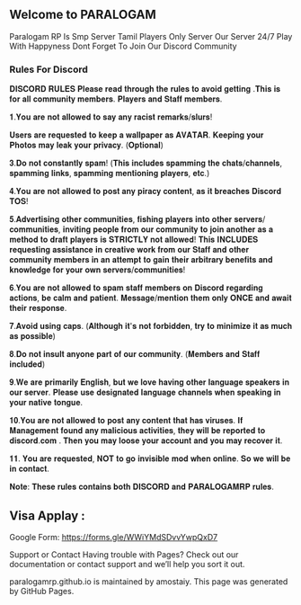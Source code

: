 ## Welcome to PARALOGAM

Paralogam RP Is Smp Server Tamil Players Only Server Our Server 24/7 Play With Happyness
Dont Forget To Join Our Discord Community 


### Rules For Discord

𝐃𝐈𝐒𝐂𝐎𝐑𝐃 𝐑𝐔𝐋𝐄𝐒
𝐏𝐥𝐞𝐚𝐬𝐞 𝐫𝐞𝐚𝐝 𝐭𝐡𝐫𝐨𝐮𝐠𝐡 𝐭𝐡𝐞 𝐫𝐮𝐥𝐞𝐬 𝐭𝐨 𝐚𝐯𝐨𝐢𝐝 𝐠𝐞𝐭𝐭𝐢𝐧𝐠 .𝐓𝐡𝐢𝐬 𝐢𝐬 𝐟𝐨𝐫 𝐚𝐥𝐥 𝐜𝐨𝐦𝐦𝐮𝐧𝐢𝐭𝐲 𝐦𝐞𝐦𝐛𝐞𝐫𝐬. 𝐏𝐥𝐚𝐲𝐞𝐫𝐬 𝐚𝐧𝐝 𝐒𝐭𝐚𝐟𝐟 𝐦𝐞𝐦𝐛𝐞𝐫𝐬.

𝟏.𝐘𝐨𝐮 𝐚𝐫𝐞 𝐧𝐨𝐭 𝐚𝐥𝐥𝐨𝐰𝐞𝐝 𝐭𝐨 𝐬𝐚𝐲 𝐚𝐧𝐲 𝐫𝐚𝐜𝐢𝐬𝐭 𝐫𝐞𝐦𝐚𝐫𝐤𝐬/𝐬𝐥𝐮𝐫𝐬!

𝐔𝐬𝐞𝐫𝐬 𝐚𝐫𝐞 𝐫𝐞𝐪𝐮𝐞𝐬𝐭𝐞𝐝 𝐭𝐨 𝐤𝐞𝐞𝐩 𝐚 𝐰𝐚𝐥𝐥𝐩𝐚𝐩𝐞𝐫 𝐚𝐬 𝐀𝐕𝐀𝐓𝐀𝐑. 𝐊𝐞𝐞𝐩𝐢𝐧𝐠 𝐲𝐨𝐮𝐫 𝐏𝐡𝐨𝐭𝐨𝐬 𝐦𝐚𝐲 𝐥𝐞𝐚𝐤 𝐲𝐨𝐮𝐫 𝐩𝐫𝐢𝐯𝐚𝐜𝐲. (𝐎𝐩𝐭𝐢𝐨𝐧𝐚𝐥)

𝟑.𝐃𝐨 𝐧𝐨𝐭 𝐜𝐨𝐧𝐬𝐭𝐚𝐧𝐭𝐥𝐲 𝐬𝐩𝐚𝐦! (𝐓𝐡𝐢𝐬 𝐢𝐧𝐜𝐥𝐮𝐝𝐞𝐬 𝐬𝐩𝐚𝐦𝐦𝐢𝐧𝐠 𝐭𝐡𝐞 𝐜𝐡𝐚𝐭𝐬/𝐜𝐡𝐚𝐧𝐧𝐞𝐥𝐬, 𝐬𝐩𝐚𝐦𝐦𝐢𝐧𝐠 𝐥𝐢𝐧𝐤𝐬, 𝐬𝐩𝐚𝐦𝐦𝐢𝐧𝐠 𝐦𝐞𝐧𝐭𝐢𝐨𝐧𝐢𝐧𝐠 𝐩𝐥𝐚𝐲𝐞𝐫𝐬, 𝐞𝐭𝐜.)

𝟒.𝐘𝐨𝐮 𝐚𝐫𝐞 𝐧𝐨𝐭 𝐚𝐥𝐥𝐨𝐰𝐞𝐝 𝐭𝐨 𝐩𝐨𝐬𝐭 𝐚𝐧𝐲 𝐩𝐢𝐫𝐚𝐜𝐲 𝐜𝐨𝐧𝐭𝐞𝐧𝐭, 𝐚𝐬 𝐢𝐭 𝐛𝐫𝐞𝐚𝐜𝐡𝐞𝐬 𝐃𝐢𝐬𝐜𝐨𝐫𝐝 𝐓𝐎𝐒!

𝟓.𝐀𝐝𝐯𝐞𝐫𝐭𝐢𝐬𝐢𝐧𝐠 𝐨𝐭𝐡𝐞𝐫 𝐜𝐨𝐦𝐦𝐮𝐧𝐢𝐭𝐢𝐞𝐬, 𝐟𝐢𝐬𝐡𝐢𝐧𝐠 𝐩𝐥𝐚𝐲𝐞𝐫𝐬 𝐢𝐧𝐭𝐨 𝐨𝐭𝐡𝐞𝐫 𝐬𝐞𝐫𝐯𝐞𝐫𝐬/𝐜𝐨𝐦𝐦𝐮𝐧𝐢𝐭𝐢𝐞𝐬, 𝐢𝐧𝐯𝐢𝐭𝐢𝐧𝐠 𝐩𝐞𝐨𝐩𝐥𝐞 𝐟𝐫𝐨𝐦 𝐨𝐮𝐫 𝐜𝐨𝐦𝐦𝐮𝐧𝐢𝐭𝐲 𝐭𝐨 𝐣𝐨𝐢𝐧 𝐚𝐧𝐨𝐭𝐡𝐞𝐫 𝐚𝐬 𝐚 𝐦𝐞𝐭𝐡𝐨𝐝 𝐭𝐨 𝐝𝐫𝐚𝐟𝐭 𝐩𝐥𝐚𝐲𝐞𝐫𝐬 𝐢𝐬 𝐒𝐓𝐑𝐈𝐂𝐓𝐋𝐘 𝐧𝐨𝐭 𝐚𝐥𝐥𝐨𝐰𝐞𝐝! 𝐓𝐡𝐢𝐬 𝐈𝐍𝐂𝐋𝐔𝐃𝐄𝐒 𝐫𝐞𝐪𝐮𝐞𝐬𝐭𝐢𝐧𝐠 𝐚𝐬𝐬𝐢𝐬𝐭𝐚𝐧𝐜𝐞 𝐢𝐧 𝐜𝐫𝐞𝐚𝐭𝐢𝐯𝐞 𝐰𝐨𝐫𝐤 𝐟𝐫𝐨𝐦 𝐨𝐮𝐫 𝐒𝐭𝐚𝐟𝐟 𝐚𝐧𝐝 𝐨𝐭𝐡𝐞𝐫 𝐜𝐨𝐦𝐦𝐮𝐧𝐢𝐭𝐲 𝐦𝐞𝐦𝐛𝐞𝐫𝐬 𝐢𝐧 𝐚𝐧 𝐚𝐭𝐭𝐞𝐦𝐩𝐭 𝐭𝐨 𝐠𝐚𝐢𝐧 𝐭𝐡𝐞𝐢𝐫 𝐚𝐫𝐛𝐢𝐭𝐫𝐚𝐫𝐲 𝐛𝐞𝐧𝐞𝐟𝐢𝐭𝐬 𝐚𝐧𝐝 𝐤𝐧𝐨𝐰𝐥𝐞𝐝𝐠𝐞 𝐟𝐨𝐫 𝐲𝐨𝐮𝐫 𝐨𝐰𝐧 𝐬𝐞𝐫𝐯𝐞𝐫𝐬/𝐜𝐨𝐦𝐦𝐮𝐧𝐢𝐭𝐢𝐞𝐬!

𝟔.𝐘𝐨𝐮 𝐚𝐫𝐞 𝐧𝐨𝐭 𝐚𝐥𝐥𝐨𝐰𝐞𝐝 𝐭𝐨 𝐬𝐩𝐚𝐦 𝐬𝐭𝐚𝐟𝐟 𝐦𝐞𝐦𝐛𝐞𝐫𝐬 𝐨𝐧 𝐃𝐢𝐬𝐜𝐨𝐫𝐝 𝐫𝐞𝐠𝐚𝐫𝐝𝐢𝐧𝐠 𝐚𝐜𝐭𝐢𝐨𝐧𝐬, 𝐛𝐞 𝐜𝐚𝐥𝐦 𝐚𝐧𝐝 𝐩𝐚𝐭𝐢𝐞𝐧𝐭. 𝐌𝐞𝐬𝐬𝐚𝐠𝐞/𝐦𝐞𝐧𝐭𝐢𝐨𝐧 𝐭𝐡𝐞𝐦 𝐨𝐧𝐥𝐲 𝐎𝐍𝐂𝐄 𝐚𝐧𝐝 𝐚𝐰𝐚𝐢𝐭 𝐭𝐡𝐞𝐢𝐫 𝐫𝐞𝐬𝐩𝐨𝐧𝐬𝐞.

𝟕.𝐀𝐯𝐨𝐢𝐝 𝐮𝐬𝐢𝐧𝐠 𝐜𝐚𝐩𝐬. (𝐀𝐥𝐭𝐡𝐨𝐮𝐠𝐡 𝐢𝐭'𝐬 𝐧𝐨𝐭 𝐟𝐨𝐫𝐛𝐢𝐝𝐝𝐞𝐧, 𝐭𝐫𝐲 𝐭𝐨 𝐦𝐢𝐧𝐢𝐦𝐢𝐳𝐞 𝐢𝐭 𝐚𝐬 𝐦𝐮𝐜𝐡 𝐚𝐬 𝐩𝐨𝐬𝐬𝐢𝐛𝐥𝐞)

𝟖.𝐃𝐨 𝐧𝐨𝐭 𝐢𝐧𝐬𝐮𝐥𝐭 𝐚𝐧𝐲𝐨𝐧𝐞 𝐩𝐚𝐫𝐭 𝐨𝐟 𝐨𝐮𝐫 𝐜𝐨𝐦𝐦𝐮𝐧𝐢𝐭𝐲. (𝐌𝐞𝐦𝐛𝐞𝐫𝐬 𝐚𝐧𝐝 𝐒𝐭𝐚𝐟𝐟 𝐢𝐧𝐜𝐥𝐮𝐝𝐞𝐝)

𝟗.𝐖𝐞 𝐚𝐫𝐞 𝐩𝐫𝐢𝐦𝐚𝐫𝐢𝐥𝐲 𝐄𝐧𝐠𝐥𝐢𝐬𝐡, 𝐛𝐮𝐭 𝐰𝐞 𝐥𝐨𝐯𝐞 𝐡𝐚𝐯𝐢𝐧𝐠 𝐨𝐭𝐡𝐞𝐫 𝐥𝐚𝐧𝐠𝐮𝐚𝐠𝐞 𝐬𝐩𝐞𝐚𝐤𝐞𝐫𝐬 𝐢𝐧 𝐨𝐮𝐫 𝐬𝐞𝐫𝐯𝐞𝐫. 𝐏𝐥𝐞𝐚𝐬𝐞 𝐮𝐬𝐞 𝐝𝐞𝐬𝐢𝐠𝐧𝐚𝐭𝐞𝐝 𝐥𝐚𝐧𝐠𝐮𝐚𝐠𝐞 𝐜𝐡𝐚𝐧𝐧𝐞𝐥𝐬 𝐰𝐡𝐞𝐧 𝐬𝐩𝐞𝐚𝐤𝐢𝐧𝐠 𝐢𝐧 𝐲𝐨𝐮𝐫 𝐧𝐚𝐭𝐢𝐯𝐞 𝐭𝐨𝐧𝐠𝐮𝐞.

𝟏𝟎.𝐘𝐨𝐮 𝐚𝐫𝐞 𝐧𝐨𝐭 𝐚𝐥𝐥𝐨𝐰𝐞𝐝 𝐭𝐨 𝐩𝐨𝐬𝐭 𝐚𝐧𝐲 𝐜𝐨𝐧𝐭𝐞𝐧𝐭 𝐭𝐡𝐚𝐭 𝐡𝐚𝐬 𝐯𝐢𝐫𝐮𝐬𝐞𝐬. 𝐈𝐟 𝐌𝐚𝐧𝐚𝐠𝐞𝐦𝐞𝐧𝐭 𝐟𝐨𝐮𝐧𝐝 𝐚𝐧𝐲 𝐦𝐚𝐥𝐢𝐜𝐢𝐨𝐮𝐬 𝐚𝐜𝐭𝐢𝐯𝐢𝐭𝐢𝐞𝐬, 𝐭𝐡𝐞𝐲 𝐰𝐢𝐥𝐥 𝐛𝐞 𝐫𝐞𝐩𝐨𝐫𝐭𝐞𝐝 𝐭𝐨 𝐝𝐢𝐬𝐜𝐨𝐫𝐝.𝐜𝐨𝐦 . 𝐓𝐡𝐞𝐧 𝐲𝐨𝐮 𝐦𝐚𝐲 𝐥𝐨𝐨𝐬𝐞 𝐲𝐨𝐮𝐫 𝐚𝐜𝐜𝐨𝐮𝐧𝐭 𝐚𝐧𝐝 𝐲𝐨𝐮 𝐦𝐚𝐲 𝐫𝐞𝐜𝐨𝐯𝐞𝐫 𝐢𝐭.

𝟏𝟏. 𝐘𝐨𝐮 𝐚𝐫𝐞 𝐫𝐞𝐪𝐮𝐞𝐬𝐭𝐞𝐝, 𝐍𝐎𝐓 𝐭𝐨 𝐠𝐨 𝐢𝐧𝐯𝐢𝐬𝐢𝐛𝐥𝐞 𝐦𝐨𝐝 𝐰𝐡𝐞𝐧 𝐨𝐧𝐥𝐢𝐧𝐞. 𝐒𝐨 𝐰𝐞 𝐰𝐢𝐥𝐥 𝐛𝐞 𝐢𝐧 𝐜𝐨𝐧𝐭𝐚𝐜𝐭.

𝐍𝐨𝐭𝐞: 𝐓𝐡𝐞𝐬𝐞 𝐫𝐮𝐥𝐞𝐬 𝐜𝐨𝐧𝐭𝐚𝐢𝐧𝐬 𝐛𝐨𝐭𝐡 𝐃𝐈𝐒𝐂𝐎𝐑𝐃 𝐚𝐧𝐝 𝐏𝐀𝐑𝐀𝐋𝐎𝐆𝐀𝐌𝐑𝐏 𝐫𝐮𝐥𝐞𝐬.


## Visa Applay :

Google Form: https://forms.gle/WWiYMdSDvvYwpQxD7




Support or Contact
Having trouble with Pages? Check out our documentation or contact support and we’ll help you sort it out.

paralogamrp.github.io is maintained by amostaiy.
This page was generated by GitHub Pages.
